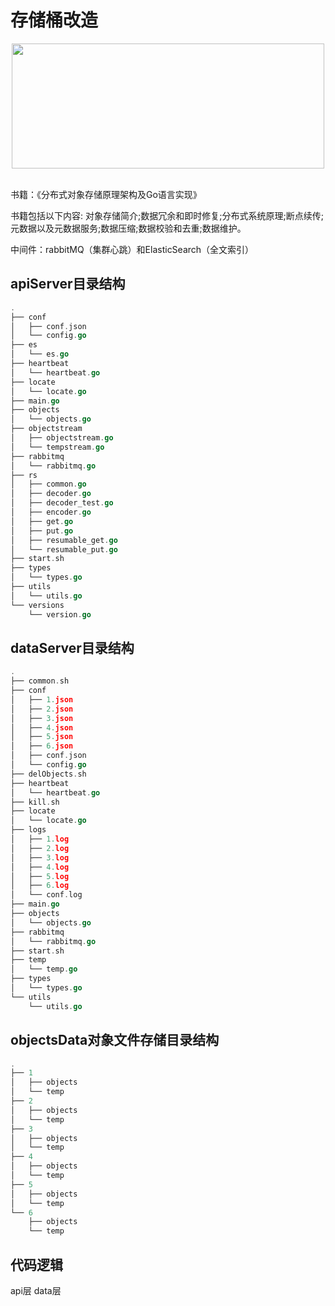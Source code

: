 # 存储桶改造

<div align=center>
<img src="https://www.helloimg.com/images/2022/11/11/ZfU1ST.png" width="500" height="200"/>
</div>
<br/>

书籍：《分布式对象存储原理架构及Go语言实现》

书籍包括以下内容:
对象存储简介;数据冗余和即时修复;分布式系统原理;断点续传;元数据以及元数据服务;数据压缩;数据校验和去重;数据维护。

中间件：rabbitMQ（集群心跳）和ElasticSearch（全文索引）
## apiServer目录结构
```go
.
├── conf
│   ├── conf.json
│   └── config.go
├── es
│   └── es.go
├── heartbeat
│   └── heartbeat.go
├── locate
│   └── locate.go
├── main.go
├── objects
│   └── objects.go
├── objectstream
│   ├── objectstream.go
│   └── tempstream.go
├── rabbitmq
│   └── rabbitmq.go
├── rs
│   ├── common.go
│   ├── decoder.go
│   ├── decoder_test.go
│   ├── encoder.go
│   ├── get.go
│   ├── put.go
│   ├── resumable_get.go
│   └── resumable_put.go
├── start.sh
├── types
│   └── types.go
├── utils
│   └── utils.go
└── versions
    └── version.go
```

## dataServer目录结构
```go
.
├── common.sh
├── conf
│   ├── 1.json
│   ├── 2.json
│   ├── 3.json
│   ├── 4.json
│   ├── 5.json
│   ├── 6.json
│   ├── conf.json
│   └── config.go
├── delObjects.sh
├── heartbeat
│   └── heartbeat.go
├── kill.sh
├── locate
│   └── locate.go
├── logs
│   ├── 1.log
│   ├── 2.log
│   ├── 3.log
│   ├── 4.log
│   ├── 5.log
│   ├── 6.log
│   └── conf.log
├── main.go
├── objects
│   └── objects.go
├── rabbitmq
│   └── rabbitmq.go
├── start.sh
├── temp
│   └── temp.go
├── types
│   └── types.go
└── utils
    └── utils.go
```

## objectsData对象文件存储目录结构
```go
.
├── 1
│   ├── objects
│   └── temp
├── 2
│   ├── objects
│   └── temp
├── 3
│   ├── objects
│   └── temp
├── 4
│   ├── objects
│   └── temp
├── 5
│   ├── objects
│   └── temp
└── 6
    ├── objects
    └── temp
```

## 代码逻辑
api层
data层


